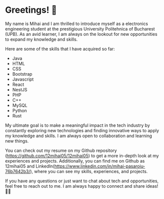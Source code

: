 # Greetings! 👋

My name is Mihai and I am thrilled to introduce myself as a electronics engineering student at the prestigious University Politehnica of Bucharest (UPB). As an avid learner, I am always on the lookout for new opportunities to expand my knowledge and skills.

Here are some of the skills that I have acquired so far:

* Java
* HTML
* CSS
* Bootstrap
* Javascript
* React
* NestJS
* PHP
* C++
* MySQL
* Python
* Rust

My ultimate goal is to make a meaningful impact in the tech industry by constantly exploring new technologies and finding innovative ways to apply my knowledge and skills. I am always open to collaboration and learning new things.

You can check out my resume on my Github repository (https://github.com/12mihai05/12mihai05) to get a more in-depth look at my experiences and projects. Additionally, you can find me on Github as 12mihai05 and LinkedIn(https://www.linkedin.com/in/mihai-pasaroiu-76b7642b3/), where you can see my skills, experiences, and projects.

If you have any questions or just want to chat about tech and opportunities, feel free to reach out to me. I am always happy to connect and share ideas! 🤝🚀
